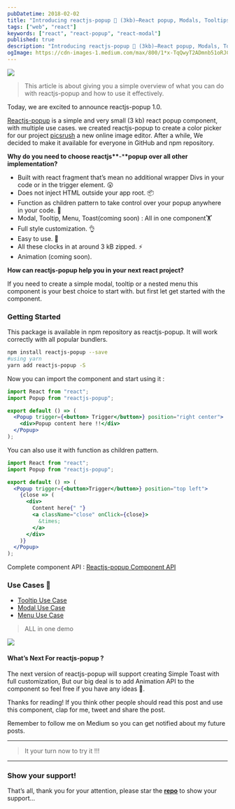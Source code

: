 ```yaml
---
pubDatetime: 2018-02-02
title: "Introducing reactjs-popup 🎉 (3kb)—React popup, Modals, Tooltips and Menus — All in one"
tags: ["web", "react"]
keywords: ["react", "react-popup", "react-modal"]
published: true
description: "Introducing reactjs-popup 🎉 (3kb)—React popup, Modals, Tooltips and Menus — All in one"
ogImage: https://cdn-images-1.medium.com/max/800/1*x-TqQwyT2ADmnb51oRJCOg.gif
---
```


![](https://cdn-images-1.medium.com/max/800/1*x-TqQwyT2ADmnb51oRJCOg.gif)

> This article is about giving you a simple overview of what you can do with reactjs-popup and how to use it effectively.

Today, we are excited to announce reactjs-popup 1.0.

[Reactjs-popup](https://react-popup.elazizi.com/) is a simple and very small (3 kb) react popup component, with multiple use cases.
we created reactjs-popup to create a color picker for our project [picsrush](https://picsrush.com/) a new online image editor. After a while, We decided to make it available for everyone in GitHub and npm repository.

**Why do you need to choose reactjs\*\***-\***\*popup over all other implementation?**

- Built with react fragment that’s mean no additional wrapper Divs in your code or in the trigger element. 😮
- Does not inject HTML outside your app root. 📦
- Function as children pattern to take control over your popup anywhere in your code. 💪
- Modal, Tooltip, Menu, Toast(coming soon) : All in one component🏋️
- Full style customization. 👌
- Easy to use. 🚀
- All these clocks in at around 3 kB zipped. ⚡️
- Animation (coming soon).

**How can reactjs-popup help you in your next react project?**

If you need to create a simple modal, tooltip or a nested menu this component is your best choice to start with. but first let get started with the component.

### Getting Started

This package is available in npm repository as reactjs-popup. It will work correctly with all popular bundlers.

```sh
npm install reactjs-popup --save
#using yarn
yarn add reactjs-popup -S
```

Now you can import the component and start using it :

```jsx
import React from "react";
import Popup from "reactjs-popup";

export default () => (
  <Popup trigger={<button> Trigger</button>} position="right center">
    <div>Popup content here !!</div>
  </Popup>
);
```

You can also use it with function as children pattern.

```jsx
import React from "react";
import Popup from "reactjs-popup";

export default () => (
  <Popup trigger={<button>Trigger</button>} position="top left">
    {close => (
      <div>
        Content here{" "}
        <a className="close" onClick={close}>
          &times;
        </a>
      </div>
    )}
  </Popup>
);
```

Complete component API : [Reactjs-popup Component API](https://react-popup.elazizi.com/component-api/)

### Use Cases 🙌

- [Tooltip Use Case](https://react-popup.elazizi.com/use-case---tooltip/)
- [Modal Use Case](https://react-popup.elazizi.com/use-case---modal/)
- [Menu Use Case](https://react-popup.netlify.com/use-case---menu/)

> ALL in one demo

![](https://cdn-images-1.medium.com/max/800/1*x-TqQwyT2ADmnb51oRJCOg.gif)

#### What’s Next For reactjs-popup ?

The next version of reactjs-popup will support creating Simple Toast with full customization, But our big deal is to add Animation API to the component so feel free if you have any ideas 💪.

Thanks for reading! If you think other people should read this post and use this component, clap for me, tweet and share the post.

Remember to follow me on Medium so you can get notified about my future posts.

---

> It your turn now to try it !!!

---

### Show your support!

That’s all, thank you for your attention, please star the [**repo**](https://github.com/yjose/reactjs-popup) to show your support…
